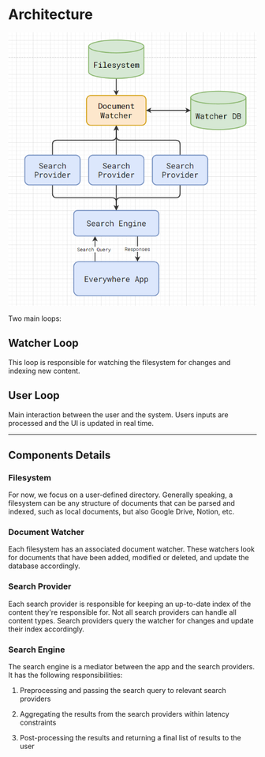 # Architecture

![Architecture](images/arch.png)

Two main loops:

## Watcher Loop

This loop is responsible for watching the filesystem for changes and indexing new content.

## User Loop

Main interaction between the user and the system. Users inputs are processed and the UI is updated in real time.

---

## Components Details

### Filesystem

For now, we focus on a user-defined directory. Generally speaking, a filesystem can be any structure of documents that can be parsed and indexed, such as local documents, but also Google Drive, Notion, etc.

### Document Watcher

Each filesystem has an associated document watcher. These watchers look for documents that have been added, modified or deleted, and update the database accordingly.

### Search Provider

Each search provider is responsible for keeping an up-to-date index of the content they're responsible for. Not all search providers can handle all content types. Search providers query the watcher for changes and update their index accordingly.

### Search Engine

The search engine is a mediator between the app and the search providers. It has the following responsibilities:

1. Preprocessing and passing the search query to relevant search providers

2. Aggregating the results from the search providers within latency constraints

3. Post-processing the results and returning a final list of results to the user
